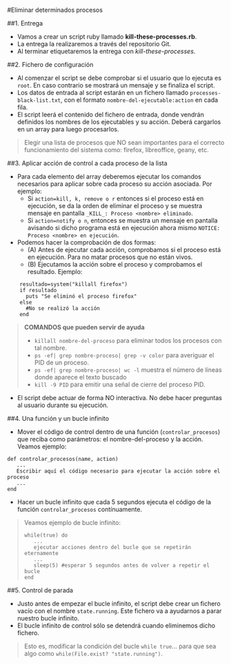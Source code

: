 
#Eliminar determinados procesos

##1. Entrega
* Vamos a crear un script ruby llamado **kill-these-processes.rb**.
* La entrega la realizaremos a través del repositorio Git.
* Al terminar etiquetaremos la entrega con *kill-these-processes*.

##2. Fichero de configuración

* Al comenzar el script se debe comprobar si el usuario que lo ejecuta es
`root`. En caso contrario se mostrará un mensaje y se finaliza el script.
* Los datos de entrada al script estarán en un fichero llamado `processes-black-list.txt`,
con el formato `nombre-del-ejecutable:action` en cada fila.
* El script leerá el contenido del fichero de entrada, donde 
vendrán definidos los nombres de los ejecutables y su acción. 
Deberá cargarlos en un array para luego procesarlos.

> Elegir una lista de procesos que NO sean importantes para el correcto funcionamiento 
del sistema como: firefox, libreoffice, geany, etc.

##3. Aplicar acción de control a cada proceso de la lista

* Para cada elemento del array deberemos ejecutar los comandos necesarios
para aplicar sobre cada proceso su acción asociada. Por ejemplo:
    * Si `action=kill, k, remove o r` entonces si el proceso está en ejecución,
    se da la orden de eliminar el proceso y se muestra mensaje en pantalla
    `_KILL_: Proceso <nombre> eliminado`.
    * Si `action=notify o n`, entonces se muestra un mensaje en pantalla
    avisando si dicho programa está en ejecución ahora mismo
    `NOTICE: Proceso <nombre> en ejecución`.
* Podemos hacer la comprobación de dos formas:
    * (A) Antes de ejecutar cada acción, comprobamos si el proceso está en ejecución.
    Para no matar procesos que no están vivos.
    * (B) Ejecutamos la acción sobre el proceso y comprobamos el resultado.
    Ejemplo:
```
    resultado=system("killall firefox")
    if resultado 
      puts "Se eliminó el proceso firefox"
    else
      #No se realizó la acción
    end
```

> **COMANDOS que pueden servir de ayuda**
> * `killall nombre-del-proceso` para eliminar todos los procesos con tal nombre.
> * `ps -ef| grep nombre-proceso| grep -v color` para averiguar el PID de un proceso.
> * `ps -ef| grep nombre-proceso| wc -l` muestra el número de líneas donde
aparece el texto buscado
> * `kill -9 PID` para emitir una señal de cierre del proceso PID.

* El script debe actuar de forma NO interactiva. No debe hacer preguntas
al usuario durante su ejecución.

##4. Una función y un bucle infinito

* Mover el código de control dentro de una función (`controlar_procesos`)
que reciba como parámetros: el nombre-del-proceso y la acción. Veamos ejemplo:

```
def controlar_procesos(name, action)
   ...
   Escribir aquí el código necesario para ejecutar la acción sobre el proceso
   ...
end
```

* Hacer un bucle infinito que cada 5 segundos ejecuta el código de la función
`controlar_procesos` contínuamente.

> Veamos ejemplo de bucle infinito:
> ```
> while(true) do
>    ...
>    ejecutar acciones dentro del bucle que se repetirán eternamente
>    ...
>    sleep(5) #esperar 5 segundos antes de volver a repetir el bucle
> end
> ```

##5. Control de parada

* Justo antes de empezar el bucle infinito, el script debe crear 
un fichero vacío con el nombre `state.running`. Este fichero
va a ayudarnos a parar nuestro bucle infinito.
* El bucle infinito de control sólo se detendrá cuando eliminemos dicho fichero.

> Esto es, modificar la condición del bucle `while true`...
> para que sea algo como `while(File.exist? "state.running")`.
